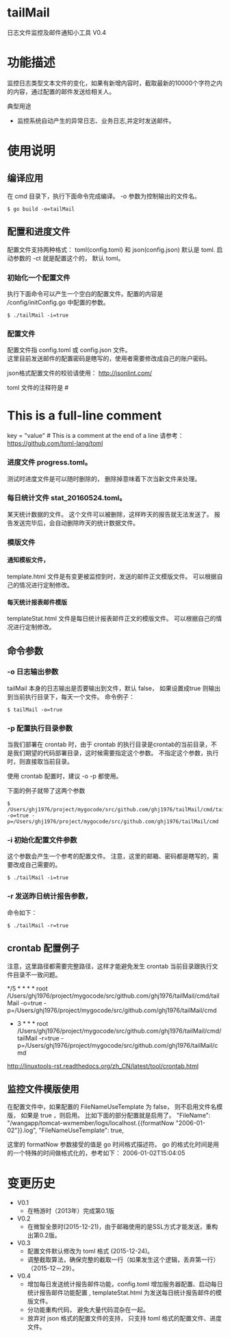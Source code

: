 tailMail
========

日志文件监控及邮件通知小工具 V0.4


# 功能描述 #
监控日志类型文本文件的变化，如果有新增内容时，截取最新的10000个字符之内的内容，通过配置的邮件发送给相关人。

典型用途
+ 监控系统自动产生的异常日志、业务日志,并定时发送邮件。


# 使用说明 #

## 编译应用 ##
在 cmd 目录下，执行下面命令完成编译。 -o 参数为控制输出的文件名。

	$ go build -o=tailMail

## 配置和进度文件 ##
配置文件支持两种格式： toml(config.toml) 和 json(config.json)
默认是 toml.
启动参数的 -ct 就是配置这个的， 默认 toml。

### 初始化一个配置文件 ### 
执行下面命令可以产生一个空白的配置文件。配置的内容是 /config/initConfig.go 中配置的参数。

	$ ./tailMail -i=true

###  配置文件 
配置文件指 config.toml 或 config.json 文件。   
这里目前发送邮件的配置密码是瞎写的，使用者需要修改成自己的账户密码。

json格式配置文件的校验请使用： http://jsonlint.com/

toml 文件的注释符是 #    
 # This is a full-line comment    
key = "value" # This is a comment at the end of a line
请参考： https://github.com/toml-lang/toml    


###  进度文件 progress.toml。  
测试时进度文件是可以随时删除的， 删除掉意味着下次当新文件来处理。

###  每日统计文件 stat_20160524.toml。  
某天统计数据的文件。
这个文件可以被删除，这样昨天的报告就无法发送了。
报告发送完毕后，会自动删除昨天的统计数据文件。

###  模版文件
####  通知模板文件，
template.html 文件是有变更被监控到时，发送的邮件正文模版文件。
可以根据自己的情况进行定制修改。

####  每天统计报表邮件模版
templateStat.html 文件是每日统计报表邮件正文的模版文件。
可以根据自己的情况进行定制修改。


## 命令参数 ##

### -o 日志输出参数 
tailMail 本身的日志输出是否要输出到文件，默认 false， 如果设置成true 则输出到当前执行目录下，每天一个文件。
命令例子：

	$ tailMail -o=true 

### -p 配置执行目录参数
当我们部署在 crontab 时，由于 crontab 的执行目录是crontab的当前目录，不是我们期望的代码部署目录，这时候需要指定这个参数。
不指定这个参数，执行时，则直接取当前目录。

使用 crontab 配置时，建议 -o -p 都使用。

下面的例子就带了这两个参数  

	$ /Users/ghj1976/project/mygocode/src/github.com/ghj1976/tailMail/cmd/tailMail -o=true -p=/Users/ghj1976/project/mygocode/src/github.com/ghj1976/tailMail/cmd

###  -i 初始化配置文件参数
这个参数会产生一个参考的配置文件。
注意，这里的邮箱、密码都是瞎写的，需要改成自己需要的。

	$ ./tailMail -i=true

### -r 发送昨日统计报告参数，
命令如下：

	$ ./tailMail -r=true	


## crontab 配置例子 ##


注意，这里路径都需要完整路径，这样才能避免发生 crontab 当前目录跟执行文件目录不一致问题。

*/5 * * * * root /Users/ghj1976/project/mygocode/src/github.com/ghj1976/tailMail/cmd/tailMail -o=true -p=/Users/ghj1976/project/mygocode/src/github.com/ghj1976/tailMail/cmd

* 3 * * * root /Users/ghj1976/project/mygocode/src/github.com/ghj1976/tailMail/cmd/tailMail -r=true -p=/Users/ghj1976/project/mygocode/src/github.com/ghj1976/tailMail/cmd


http://linuxtools-rst.readthedocs.org/zh_CN/latest/tool/crontab.html

## 监控文件模版使用 ##

在配置文件中，如果配置的 FileNameUseTemplate 为 false， 则不启用文件名模版， 如果是 true ，则启用。 比如下面的部分配置就是启用了。
"FileName": "/wangapp/tomcat-wxmember/logs/localhost.{{formatNow \"2006-01-02\"}}.log",
"FileNameUseTemplate": true,

这里的 formatNow 参数接受的值是 go 时间格式描述符。
go 的格式化时间是用的一个特殊的时间做格式化的，参考如下：
2006-01-02T15:04:05


# 变更历史 #

+ V0.1 
	+ 在畅游时（2013年）完成第0.1版
+ V0.2 
	+ 在微智全景时(2015-12-21)，由于邮箱使用的是SSL方式才能发送，重构出第0.2版。
+ V0.3 
    + 配置文件默认修改为 toml 格式 (2015-12-24)。
    + 调整截取算法，确保完整的截取一行（如果发生这个逻辑，丢弃第一行）（2015-12－29）。
+ V0.4 
	+ 增加每日发送统计报告邮件功能，config.toml 增加服务器配置、启动每日统计报告邮件功能配置 ,
	 templateStat.html 为发送每日统计报告邮件的模版文件。
	+ 分功能重构代码， 避免大量代码混杂在一起。
	+ 放弃对 json 格式的配置文件的支持， 只支持 toml 格式的配置文件、进度文件。
